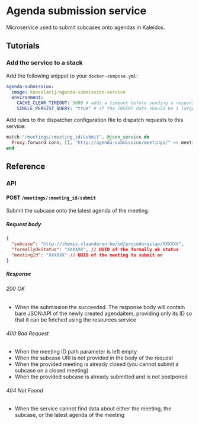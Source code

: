 # Agenda submission service

Microservice used to submit subcases onto agendas in Kaleidos.

## Tutorials

### Add the service to a stack

Add the following snippet to your `docker-compose.yml`:

``` yaml
agenda-submission:
  image: kanselarij/agenda-submission-service
  environment:
    CACHE_CLEAR_TIMEOUT: 5000 # adds a timeout before sending a response, to give the cache time to clear.
    SINGLE_PERSIST_QUERY: "true" # if the INSERT data should be 1 large insert intead of smaller inserts. Possible values: "yes", "true", true, "1", 1, "on" 
```

Add rules to the dispatcher configuration file to dispatch requests to this service:

``` elixir
match "/meetings/:meeting_id/submit", @json_service do
  Proxy.forward conn, [], "http://agenda-submission/meetings/" <> meeting_id <> "/submit"
end
```

## Reference

### API

#### POST `/meetings/:meeting_id/submit`

Submit the subcase onto the latest agenda of the meeting.

##### Request body

``` json
{
  "subcase": "http://themis.vlaanderen.be/id/procedurestap/XXXXXX",
  "formallyOkStatus": "XXXXXX", // UUID of the formally ok status
  "meetingId": "XXXXXX" // UUID of the meeting to submit on
}
```

##### Response

###### 200 OK

- When the submission the succeeded. The response body will contain bare JSON:API of the newly created agendaitem, providing only its ID so that it can be fetched using the resources service

###### 400 Bad Request

- When the meeting ID path parameter is left empty
- When the subcase URI is not provided in the body of the request
- When the provided meeting is already closed (you cannot submit a subcase on a closed meeting)
- When the provided subcase is already submitted and is not postponed

###### 404 Not Found

- When the service cannot find data about either the meeting, the subcase, or the latest agenda of the meeting
